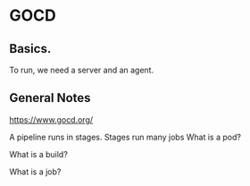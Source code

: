 # GOCD

## Basics.

To run, we need a server and an agent.




## General Notes
https://www.gocd.org/ 

A pipeline runs in stages.
Stages run many jobs
What is a pod?


What is a build?


What is a job?


